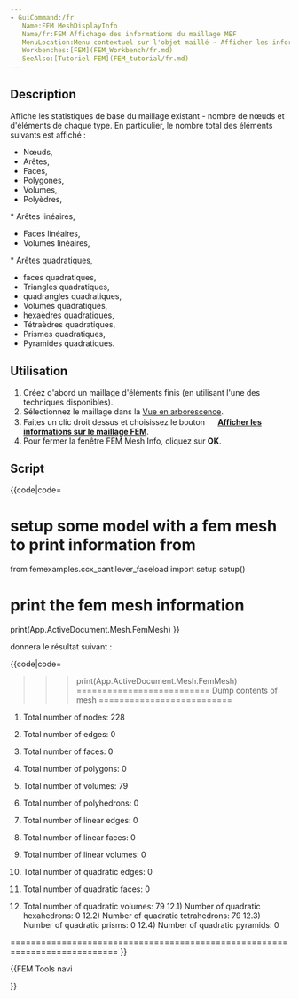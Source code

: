 ```yaml
---
- GuiCommand:/fr
   Name:FEM MeshDisplayInfo
   Name/fr:FEM Affichage des informations du maillage MEF
   MenuLocation:Menu contextuel sur l'objet maillé → Afficher les informations sur le maillage MEF
   Workbenches:[FEM](FEM_Workbench/fr.md)
   SeeAlso:[Tutoriel FEM](FEM_tutorial/fr.md)
---
```


## Description

Affiche les statistiques de base du maillage existant - nombre de nœuds et d\'éléments de chaque type. En particulier, le nombre total des éléments suivants est affiché :

-   Nœuds,
-   Arêtes,
-   Faces,
-   Polygones,
-   Volumes,
-   Polyèdres,

\* Arêtes linéaires,

-   Faces linéaires,
-   Volumes linéaires,

\* Arêtes quadratiques,

-   faces quadratiques,
-   Triangles quadratiques,
-   quadrangles quadratiques,
-   Volumes quadratiques,
-   hexaèdres quadratiques,
-   Tétraèdres quadratiques,
-   Prismes quadratiques,
-   Pyramides quadratiques.

## Utilisation

1.  Créez d\'abord un maillage d\'éléments finis (en utilisant l\'une des techniques disponibles).
2.  Sélectionnez le maillage dans la [Vue en arborescence](Tree_view/fr.md).
3.  Faites un clic droit dessus et choisissez le bouton **<img src="images/FEM_MeshDisplayInfo.svg" width=16px> [Afficher les informations sur le maillage FEM](FEM_MeshDisplayInfo/fr.md)**.
4.  Pour fermer la fenêtre FEM Mesh Info, cliquez sur **OK**.

## Script


{{code|code=
# setup some model with a fem mesh to print information from
from femexamples.ccx_cantilever_faceload import setup
setup()
# print the fem mesh information
print(App.ActiveDocument.Mesh.FemMesh)
}}

donnera le résultat suivant :


{{code|code=
>>> print(App.ActiveDocument.Mesh.FemMesh)
========================== Dump contents of mesh ==========================


1) Total number of nodes:       228
2) Total number of edges:       0
3) Total number of faces:       0
4) Total number of polygons:    0
5) Total number of volumes:     79
6) Total number of polyhedrons: 0

7) Total number of linear edges:    0
8) Total number of linear faces:    0
9) Total number of linear volumes:  0

10) Total number of quadratic edges:    0
11) Total number of quadratic faces:    0
12) Total number of quadratic volumes:  79
12.1) Number of quadratic hexahedrons:  0
12.2) Number of quadratic tetrahedrons: 79
12.3) Number of quadratic prisms:       0
12.4) Number of quadratic pyramids:     0

===========================================================================
}}





{{FEM Tools navi

}}  
